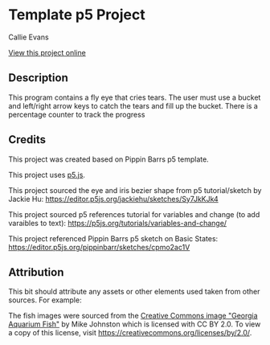 # Template p5 Project

Callie Evans

[View this project online](URL_FOR_THE_RUNNING_PROJECT)

## Description

This program contains a fly eye that cries tears. The user must use a bucket and left/right arrow keys to catch the tears and fill up the bucket. There is a percentage counter to track the progress

## Credits

This project was created based on Pippin Barrs p5 template.

This project uses [p5.js](https://p5js.org).

This project sourced the eye and iris bezier shape from p5 tutorial/sketch by Jackie Hu: https://editor.p5js.org/jackiehu/sketches/Sy7JkKJk4

This project sourced p5 references tutorial for variables and change (to add varaibles to text): https://p5js.org/tutorials/variables-and-change/

This project referenced Pippin Barrs p5 sketch on Basic States: https://editor.p5js.org/pippinbarr/sketches/cpmo2ac1V

## Attribution

This bit should attribute any assets or other elements used taken from other sources. For example:

The fish images were sourced from the [Creative Commons image "Georgia Aquarium Fish"](https://search.creativecommons.org/photos/96f6f770-eac1-488c-8abb-16bee7bcc874) by Mike Johnston which is licensed with CC BY 2.0. To view a copy of this license, visit https://creativecommons.org/licenses/by/2.0/.
